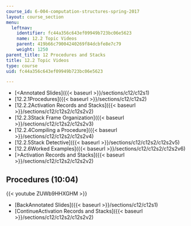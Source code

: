 ```yaml
---
course_id: 6-004-computation-structures-spring-2017
layout: course_section
menu:
  leftnav:
    identifier: fc44a356c643ef09949b723bc06e5623
    name: 12.2 Topic Videos
    parent: 419b66c79004240269f84dcbfe8e7c79
    weight: 1250
parent_title: 12 Procedures and Stacks
title: 12.2 Topic Videos
type: course
uid: fc44a356c643ef09949b723bc06e5623

---
```


*   [<Annotated Slides]({{< baseurl >}}/sections/c12/c12s1)
*   [12.2.1Procedures]({{< baseurl >}}/sections/c12/c12s2)
*   [12.2.2Activation Records and Stacks]({{< baseurl >}}/sections/c12/c12s2/c12s2v2)
*   [12.2.3Stack Frame Organization]({{< baseurl >}}/sections/c12/c12s2/c12s2v3)
*   [12.2.4Compiling a Procedure]({{< baseurl >}}/sections/c12/c12s2/c12s2v4)
*   [12.2.5Stack Detective]({{< baseurl >}}/sections/c12/c12s2/c12s2v5)
*   [12.2.6Worked Examples]({{< baseurl >}}/sections/c12/c12s2/c12s2v6)
*   [\>Activation Records and Stacks]({{< baseurl >}}/sections/c12/c12s2/c12s2v2)

Procedures (10:04)
------------------

{{< youtube ZUWb9HHXGHM >}}

*   [BackAnnotated Slides]({{< baseurl >}}/sections/c12/c12s1)
*   [ContinueActivation Records and Stacks]({{< baseurl >}}/sections/c12/c12s2/c12s2v2)